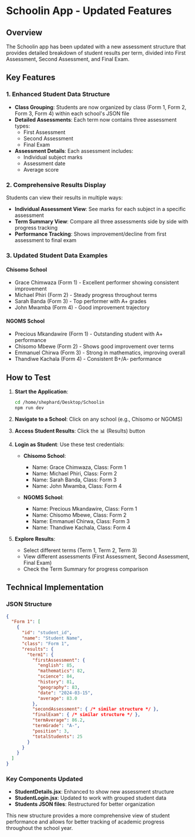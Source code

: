 # Schoolin App - Updated Features

## Overview
The Schoolin app has been updated with a new assessment structure that provides detailed breakdown of student results per term, divided into First Assessment, Second Assessment, and Final Exam.

## Key Features

### 1. Enhanced Student Data Structure
- **Class Grouping**: Students are now organized by class (Form 1, Form 2, Form 3, Form 4) within each school's JSON file
- **Detailed Assessments**: Each term now contains three assessment types:
  - First Assessment
  - Second Assessment 
  - Final Exam
- **Assessment Details**: Each assessment includes:
  - Individual subject marks
  - Assessment date
  - Average score

### 2. Comprehensive Results Display
Students can view their results in multiple ways:
- **Individual Assessment View**: See marks for each subject in a specific assessment
- **Term Summary View**: Compare all three assessments side by side with progress tracking
- **Performance Tracking**: Shows improvement/decline from first assessment to final exam

### 3. Updated Student Data Examples

#### Chisomo School
- Grace Chimwaza (Form 1) - Excellent performer showing consistent improvement
- Michael Phiri (Form 2) - Steady progress throughout terms
- Sarah Banda (Form 3) - Top performer with A+ grades
- John Mwamba (Form 4) - Good improvement trajectory

#### NGOMS School  
- Precious Mkandawire (Form 1) - Outstanding student with A+ performance
- Chisomo Mbewe (Form 2) - Shows good improvement over terms
- Emmanuel Chirwa (Form 3) - Strong in mathematics, improving overall
- Thandiwe Kachala (Form 4) - Consistent B+/A- performance

## How to Test

1. **Start the Application**:
   ```bash
   cd /home/shephard/Desktop/Schoolin
   npm run dev
   ```

2. **Navigate to a School**: Click on any school (e.g., Chisomo or NGOMS)

3. **Access Student Results**: Click the 📊 (Results) button

4. **Login as Student**: Use these test credentials:
   - **Chisomo School**:
     - Name: Grace Chimwaza, Class: Form 1
     - Name: Michael Phiri, Class: Form 2
     - Name: Sarah Banda, Class: Form 3
     - Name: John Mwamba, Class: Form 4
   
   - **NGOMS School**:
     - Name: Precious Mkandawire, Class: Form 1
     - Name: Chisomo Mbewe, Class: Form 2
     - Name: Emmanuel Chirwa, Class: Form 3
     - Name: Thandiwe Kachala, Class: Form 4

5. **Explore Results**:
   - Select different terms (Term 1, Term 2, Term 3)
   - View different assessments (First Assessment, Second Assessment, Final Exam)
   - Check the Term Summary for progress comparison

## Technical Implementation

### JSON Structure
```json
{
  "Form 1": [
    {
      "id": "student_id",
      "name": "Student Name",
      "class": "Form 1",
      "results": {
        "term1": {
          "firstAssessment": {
            "english": 85,
            "mathematics": 82,
            "science": 84,
            "history": 81,
            "geography": 83,
            "date": "2024-03-15",
            "average": 83.0
          },
          "secondAssessment": { /* similar structure */ },
          "finalExam": { /* similar structure */ },
          "termAverage": 86.2,
          "termGrade": "A-",
          "position": 3,
          "totalStudents": 25
        }
      }
    }
  ]
}
```

### Key Components Updated
- **StudentDetails.jsx**: Enhanced to show new assessment structure
- **StudentLogin.jsx**: Updated to work with grouped student data
- **Students JSON files**: Restructured for better organization

This new structure provides a more comprehensive view of student performance and allows for better tracking of academic progress throughout the school year.
